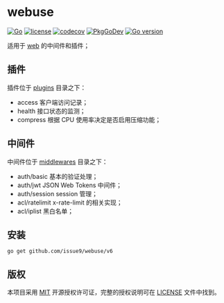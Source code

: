 # webuse

[![Go](https://github.com/issue9/webuse/actions/workflows/go.yml/badge.svg)](https://github.com/issue9/webuse/actions/workflows/go.yml)
[![license](https://img.shields.io/badge/license-MIT-brightgreen.svg?style=flat)](https://opensource.org/licenses/MIT)
[![codecov](https://codecov.io/gh/issue9/webuse/branch/master/graph/badge.svg)](https://codecov.io/gh/issue9/webuse)
[![PkgGoDev](https://pkg.go.dev/badge/github.com/issue9/webuse/v6)](https://pkg.go.dev/github.com/issue9/webuse/v6)
[![Go version](https://img.shields.io/github/go-mod/go-version/issue9/webuse)](https://golang.org)

 适用于 [web](https://pkg.go.dev/github.com/issue9/web) 的中间件和插件；

## 插件

插件位于 [plugins](plugins) 目录之下：

- access 客户端访问记录；
- health 接口状态的监测；
- compress 根据 CPU 使用率决定是否启用压缩功能；

## 中间件

中间件位于 [middlewares](middlewares) 目录之下：

- auth/basic 基本的验证处理；
- auth/jwt JSON Web Tokens 中间件；
- auth/session session 管理；
- acl/ratelimit x-rate-limit 的相关实现；
- acl/iplist 黑白名单；

## 安装

```shell
go get github.com/issue9/webuse/v6
```

## 版权

本项目采用 [MIT](https://opensource.org/licenses/MIT) 开源授权许可证，完整的授权说明可在 [LICENSE](LICENSE) 文件中找到。
